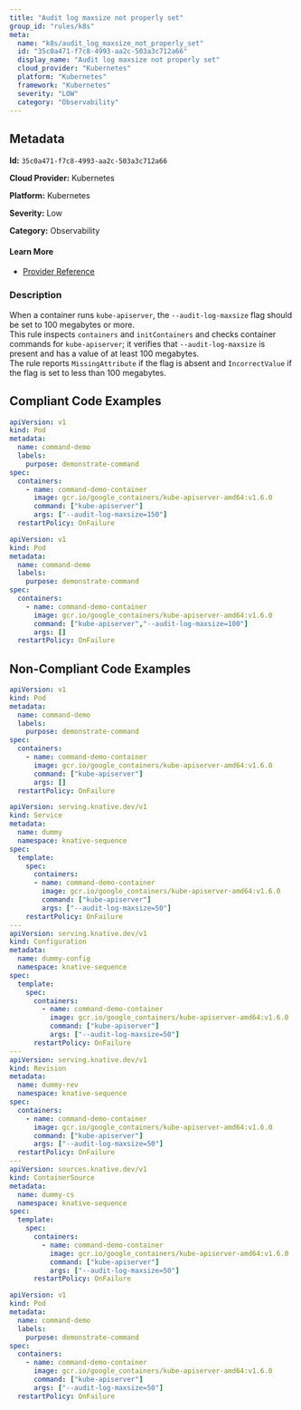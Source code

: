 ```yaml
---
title: "Audit log maxsize not properly set"
group_id: "rules/k8s"
meta:
  name: "k8s/audit_log_maxsize_not_properly_set"
  id: "35c0a471-f7c8-4993-aa2c-503a3c712a66"
  display_name: "Audit log maxsize not properly set"
  cloud_provider: "Kubernetes"
  platform: "Kubernetes"
  framework: "Kubernetes"
  severity: "LOW"
  category: "Observability"
---
```

## Metadata

**Id:** `35c0a471-f7c8-4993-aa2c-503a3c712a66`

**Cloud Provider:** Kubernetes

**Platform:** Kubernetes

**Severity:** Low

**Category:** Observability

#### Learn More

 - [Provider Reference](https://kubernetes.io/docs/reference/command-line-tools-reference/kube-apiserver/)

### Description

 When a container runs `kube-apiserver`, the `--audit-log-maxsize` flag should be set to 100 megabytes or more.  
This rule inspects `containers` and `initContainers` and checks container commands for `kube-apiserver`; it verifies that `--audit-log-maxsize` is present and has a value of at least 100 megabytes.  
The rule reports `MissingAttribute` if the flag is absent and `IncorrectValue` if the flag is set to less than 100 megabytes.


## Compliant Code Examples
```yaml
apiVersion: v1
kind: Pod
metadata:
  name: command-demo
  labels:
    purpose: demonstrate-command
spec:
  containers:
    - name: command-demo-container
      image: gcr.io/google_containers/kube-apiserver-amd64:v1.6.0
      command: ["kube-apiserver"]
      args: ["--audit-log-maxsize=150"]
  restartPolicy: OnFailure

```

```yaml
apiVersion: v1
kind: Pod
metadata:
  name: command-demo
  labels:
    purpose: demonstrate-command
spec:
  containers:
    - name: command-demo-container
      image: gcr.io/google_containers/kube-apiserver-amd64:v1.6.0
      command: ["kube-apiserver","--audit-log-maxsize=100"]
      args: []
  restartPolicy: OnFailure

```
## Non-Compliant Code Examples
```yaml
apiVersion: v1
kind: Pod
metadata:
  name: command-demo
  labels:
    purpose: demonstrate-command
spec:
  containers:
    - name: command-demo-container
      image: gcr.io/google_containers/kube-apiserver-amd64:v1.6.0
      command: ["kube-apiserver"]
      args: []
  restartPolicy: OnFailure

```

```yaml
apiVersion: serving.knative.dev/v1
kind: Service
metadata:
  name: dummy
  namespace: knative-sequence
spec:
  template:
    spec:
      containers:
      - name: command-demo-container
        image: gcr.io/google_containers/kube-apiserver-amd64:v1.6.0
        command: ["kube-apiserver"]
        args: ["--audit-log-maxsize=50"]
    restartPolicy: OnFailure
---
apiVersion: serving.knative.dev/v1
kind: Configuration
metadata:
  name: dummy-config
  namespace: knative-sequence
spec:
  template:
    spec:
      containers:
        - name: command-demo-container
          image: gcr.io/google_containers/kube-apiserver-amd64:v1.6.0
          command: ["kube-apiserver"]
          args: ["--audit-log-maxsize=50"]
      restartPolicy: OnFailure
---
apiVersion: serving.knative.dev/v1
kind: Revision
metadata:
  name: dummy-rev
  namespace: knative-sequence
spec:
  containers:
    - name: command-demo-container
      image: gcr.io/google_containers/kube-apiserver-amd64:v1.6.0
      command: ["kube-apiserver"]
      args: ["--audit-log-maxsize=50"]
  restartPolicy: OnFailure
---
apiVersion: sources.knative.dev/v1
kind: ContainerSource
metadata:
  name: dummy-cs
  namespace: knative-sequence
spec:
  template:
    spec:
      containers:
        - name: command-demo-container
          image: gcr.io/google_containers/kube-apiserver-amd64:v1.6.0
          command: ["kube-apiserver"]
          args: ["--audit-log-maxsize=50"]
      restartPolicy: OnFailure

```

```yaml
apiVersion: v1
kind: Pod
metadata:
  name: command-demo
  labels:
    purpose: demonstrate-command
spec:
  containers:
    - name: command-demo-container
      image: gcr.io/google_containers/kube-apiserver-amd64:v1.6.0
      command: ["kube-apiserver"]
      args: ["--audit-log-maxsize=50"]
  restartPolicy: OnFailure

```